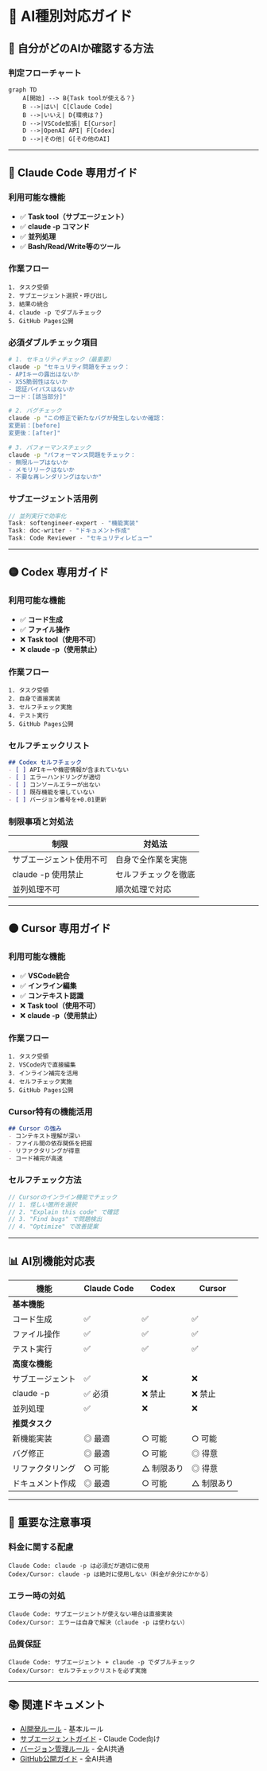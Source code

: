 # 🤖 AI種別対応ガイド

## 📌 自分がどのAIか確認する方法

### 判定フローチャート
```mermaid
graph TD
    A[開始] --> B{Task toolが使える？}
    B -->|はい| C[Claude Code]
    B -->|いいえ| D{環境は？}
    D -->|VSCode拡張| E[Cursor]
    D -->|OpenAI API| F[Codex]
    D -->|その他| G[その他のAI]
```

---

## 🔵 Claude Code 専用ガイド

### 利用可能な機能
- ✅ **Task tool（サブエージェント）**
- ✅ **claude -p コマンド**
- ✅ **並列処理**
- ✅ **Bash/Read/Write等のツール**

### 作業フロー
```
1. タスク受領
2. サブエージェント選択・呼び出し
3. 結果の統合
4. claude -p でダブルチェック
5. GitHub Pages公開
```

### 必須ダブルチェック項目
```bash
# 1. セキュリティチェック（最重要）
claude -p "セキュリティ問題をチェック：
- APIキーの露出はないか
- XSS脆弱性はないか
- 認証バイパスはないか
コード：[該当部分]"

# 2. バグチェック
claude -p "この修正で新たなバグが発生しないか確認：
変更前：[before]
変更後：[after]"

# 3. パフォーマンスチェック
claude -p "パフォーマンス問題をチェック：
- 無限ループはないか
- メモリリークはないか
- 不要な再レンダリングはないか"
```

### サブエージェント活用例
```javascript
// 並列実行で効率化
Task: softengineer-expert - "機能実装"
Task: doc-writer - "ドキュメント作成"
Task: Code Reviewer - "セキュリティレビュー"
```

---

## 🟡 Codex 専用ガイド

### 利用可能な機能
- ✅ **コード生成**
- ✅ **ファイル操作**
- ❌ **Task tool（使用不可）**
- ❌ **claude -p（使用禁止）**

### 作業フロー
```
1. タスク受領
2. 自身で直接実装
3. セルフチェック実施
4. テスト実行
5. GitHub Pages公開
```

### セルフチェックリスト
```markdown
## Codex セルフチェック
- [ ] APIキーや機密情報が含まれていない
- [ ] エラーハンドリングが適切
- [ ] コンソールエラーが出ない
- [ ] 既存機能を壊していない
- [ ] バージョン番号を+0.01更新
```

### 制限事項と対処法
| 制限 | 対処法 |
|-----|--------|
| サブエージェント使用不可 | 自身で全作業を実施 |
| claude -p 使用禁止 | セルフチェックを徹底 |
| 並列処理不可 | 順次処理で対応 |

---

## 🟠 Cursor 専用ガイド

### 利用可能な機能
- ✅ **VSCode統合**
- ✅ **インライン編集**
- ✅ **コンテキスト認識**
- ❌ **Task tool（使用不可）**
- ❌ **claude -p（使用禁止）**

### 作業フロー
```
1. タスク受領
2. VSCode内で直接編集
3. インライン補完を活用
4. セルフチェック実施
5. GitHub Pages公開
```

### Cursor特有の機能活用
```markdown
## Cursor の強み
- コンテキスト理解が深い
- ファイル間の依存関係を把握
- リファクタリングが得意
- コード補完が高速
```

### セルフチェック方法
```javascript
// Cursorのインライン機能でチェック
// 1. 怪しい箇所を選択
// 2. "Explain this code" で確認
// 3. "Find bugs" で問題検出
// 4. "Optimize" で改善提案
```

---

## 📊 AI別機能対応表

| 機能 | Claude Code | Codex | Cursor |
|------|------------|-------|--------|
| **基本機能** |
| コード生成 | ✅ | ✅ | ✅ |
| ファイル操作 | ✅ | ✅ | ✅ |
| テスト実行 | ✅ | ✅ | ✅ |
| **高度な機能** |
| サブエージェント | ✅ | ❌ | ❌ |
| claude -p | ✅ 必須 | ❌ 禁止 | ❌ 禁止 |
| 並列処理 | ✅ | ❌ | ❌ |
| **推奨タスク** |
| 新機能実装 | ◎ 最適 | ○ 可能 | ○ 可能 |
| バグ修正 | ◎ 最適 | ○ 可能 | ◎ 得意 |
| リファクタリング | ○ 可能 | △ 制限あり | ◎ 得意 |
| ドキュメント作成 | ◎ 最適 | ○ 可能 | △ 制限あり |

---

## 🚨 重要な注意事項

### 料金に関する配慮
```
Claude Code: claude -p は必須だが適切に使用
Codex/Cursor: claude -p は絶対に使用しない（料金が余分にかかる）
```

### エラー時の対処
```
Claude Code: サブエージェントが使えない場合は直接実装
Codex/Cursor: エラーは自身で解決（claude -p は使わない）
```

### 品質保証
```
Claude Code: サブエージェント + claude -p でダブルチェック
Codex/Cursor: セルフチェックリストを必ず実施
```

---

## 📚 関連ドキュメント

- [AI開発ルール](./AI_DEVELOPMENT_RULES.md) - 基本ルール
- [サブエージェントガイド](./SUBAGENT_GUIDE.md) - Claude Code向け
- [バージョン管理ルール](./VERSION_RULES.md) - 全AI共通
- [GitHub公開ガイド](./GITHUB_PUBLISH_GUIDE.md) - 全AI共通